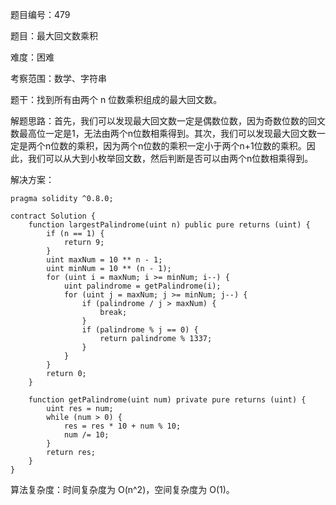 题目编号：479

题目：最大回文数乘积

难度：困难

考察范围：数学、字符串

题干：找到所有由两个 n 位数乘积组成的最大回文数。

解题思路：首先，我们可以发现最大回文数一定是偶数位数，因为奇数位数的回文数最高位一定是1，无法由两个n位数相乘得到。其次，我们可以发现最大回文数一定是两个n位数的乘积，因为两个n位数的乘积一定小于两个n+1位数的乘积。因此，我们可以从大到小枚举回文数，然后判断是否可以由两个n位数相乘得到。

解决方案：

```
pragma solidity ^0.8.0;

contract Solution {
    function largestPalindrome(uint n) public pure returns (uint) {
        if (n == 1) {
            return 9;
        }
        uint maxNum = 10 ** n - 1;
        uint minNum = 10 ** (n - 1);
        for (uint i = maxNum; i >= minNum; i--) {
            uint palindrome = getPalindrome(i);
            for (uint j = maxNum; j >= minNum; j--) {
                if (palindrome / j > maxNum) {
                    break;
                }
                if (palindrome % j == 0) {
                    return palindrome % 1337;
                }
            }
        }
        return 0;
    }
    
    function getPalindrome(uint num) private pure returns (uint) {
        uint res = num;
        while (num > 0) {
            res = res * 10 + num % 10;
            num /= 10;
        }
        return res;
    }
}
```

算法复杂度：时间复杂度为 O(n^2)，空间复杂度为 O(1)。